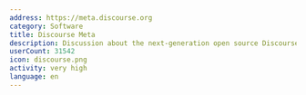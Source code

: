 ```yaml
---
address: https://meta.discourse.org
category: Software
title: Discourse Meta
description: Discussion about the next-generation open source Discourse forum software
userCount: 31542
icon: discourse.png
activity: very high
language: en
---
```

